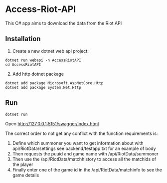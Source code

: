 # Access-Riot-API
This C# app aims to download the data from the Riot API

## Installation
1. Create a new dotnet web api project:
```
dotnet run webapi -n AccessRiotAPI
cd AccessRiotAPI
```
2. Add http dotnet package
```
dotnet add package Microsoft.AspNetCore.Http
dotnet add package System.Net.Http
```

## Run
```
dotnet run
```
Open http://127.0.0.1:5151/swagger/index.html

The correct order to not get any conflict with the function requirements is:
1. Define which summoner you want to get information about with api/RiotData/settings see backend/testapp.txt for an example of body
2. Then requests the puuid and game name with /api/RiotData/summoner
3. Then use the /api/RiotData/matchhistory to access all the matchids of the player
4. Finally enter one of the game id in the /api/RiotData/matchinfo to see the game details